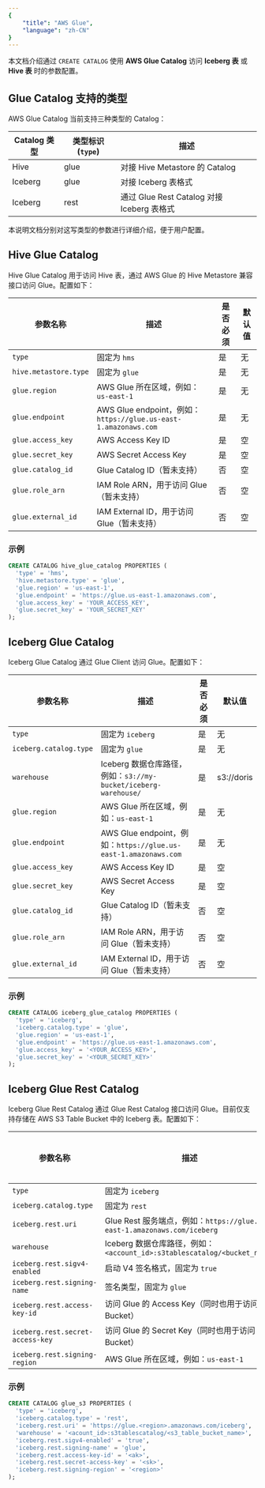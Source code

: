 ```yaml
---
{
    "title": "AWS Glue",
    "language": "zh-CN"
}
---
```


本文档介绍通过 `CREATE CATALOG` 使用 **AWS Glue Catalog** 访问 **Iceberg 表** 或 **Hive 表** 时的参数配置。

## Glue Catalog 支持的类型

AWS Glue Catalog 当前支持三种类型的 Catalog：

| Catalog 类型 | 类型标识 (`type`) | 描述                                        |
|-------------|------------------|---------------------------------------------|
| Hive        | glue             | 对接 Hive Metastore 的 Catalog             |
| Iceberg     | glue             | 对接 Iceberg 表格式                         |
| Iceberg     | rest             | 通过 Glue Rest Catalog 对接 Iceberg 表格式  |

本说明文档分别对这写类型的参数进行详细介绍，便于用户配置。

## Hive Glue Catalog

Hive Glue Catalog 用于访问 Hive 表，通过 AWS Glue 的 Hive Metastore 兼容接口访问 Glue。配置如下：

| 参数名称                   | 描述                                                      | 是否必须 | 默认值 |
|---------------------------|-----------------------------------------------------------|----------|--------|
| `type`                    | 固定为 `hms`                                              | 是       | 无     |
| `hive.metastore.type`     | 固定为 `glue`                                             | 是       | 无     |
| `glue.region`             | AWS Glue 所在区域，例如：`us-east-1`                      | 是       | 无     |
| `glue.endpoint`           | AWS Glue endpoint，例如：`https://glue.us-east-1.amazonaws.com` | 是       | 无     |
| `glue.access_key`         | AWS Access Key ID                                         | 是       | 空     |
| `glue.secret_key`         | AWS Secret Access Key                                     | 是       | 空     |
| `glue.catalog_id`         | Glue Catalog ID（暂未支持）                                | 否       | 空     |
| `glue.role_arn`           | IAM Role ARN，用于访问 Glue（暂未支持）                     | 否       | 空     |
| `glue.external_id`        | IAM External ID，用于访问 Glue（暂未支持）                  | 否       | 空     |

### 示例

```sql
CREATE CATALOG hive_glue_catalog PROPERTIES (
  'type' = 'hms',
  'hive.metastore.type' = 'glue',
  'glue.region' = 'us-east-1',
  'glue.endpoint' = 'https://glue.us-east-1.amazonaws.com',
  'glue.access_key' = 'YOUR_ACCESS_KEY',
  'glue.secret_key' = 'YOUR_SECRET_KEY'
);
```

## Iceberg Glue Catalog

Iceberg Glue Catalog 通过 Glue Client 访问 Glue。配置如下：

| 参数名称                 | 描述                                                         | 是否必须 | 默认值     |
|-------------------------|--------------------------------------------------------------|----------|------------|
| `type`                  | 固定为 `iceberg`                                             | 是       | 无         |
| `iceberg.catalog.type`  | 固定为 `glue`                                               | 是       | 无         |
| `warehouse`             | Iceberg 数据仓库路径，例如：`s3://my-bucket/iceberg-warehouse/` | 是       | s3://doris |
| `glue.region`           | AWS Glue 所在区域，例如：`us-east-1`                        | 是       | 无         |
| `glue.endpoint`         | AWS Glue endpoint，例如：`https://glue.us-east-1.amazonaws.com` | 是       | 无         |
| `glue.access_key`       | AWS Access Key ID                                           | 是       | 空         |
| `glue.secret_key`       | AWS Secret Access Key                                       | 是       | 空         |
| `glue.catalog_id`       | Glue Catalog ID（暂未支持）                                  | 否       | 空         |
| `glue.role_arn`         | IAM Role ARN，用于访问 Glue（暂未支持）                      | 否       | 空         |
| `glue.external_id`      | IAM External ID，用于访问 Glue（暂未支持）                   | 否       | 空         |

### 示例

```sql
CREATE CATALOG iceberg_glue_catalog PROPERTIES (
  'type' = 'iceberg',
  'iceberg.catalog.type' = 'glue',
  'glue.region' = 'us-east-1',
  'glue.endpoint' = 'https://glue.us-east-1.amazonaws.com',
  'glue.access_key' = '<YOUR_ACCESS_KEY>',
  'glue.secret_key' = '<YOUR_SECRET_KEY>'
);
```

## Iceberg Glue Rest Catalog

Iceberg Glue Rest Catalog 通过 Glue Rest Catalog 接口访问 Glue。目前仅支持存储在 AWS S3 Table Bucket 中的 Iceberg 表。配置如下：

| 参数名称                         | 描述                                                              | 是否必须 | 默认值 |
|----------------------------------|-------------------------------------------------------------------|----------|--------|
| `type`                           | 固定为 `iceberg`                                                  | 是       | 无     |
| `iceberg.catalog.type`           | 固定为 `rest`                                                     | 是       | 无     |
| `iceberg.rest.uri`               | Glue Rest 服务端点，例如：`https://glue.ap-east-1.amazonaws.com/iceberg` | 是       | 无     |
| `warehouse`                      | Iceberg 数据仓库路径，例如：`<account_id>:s3tablescatalog/<bucket_name>` | 是       | 无     |
| `iceberg.rest.sigv4-enabled`     | 启动 V4 签名格式，固定为 `true`                                    | 是       | 无     |
| `iceberg.rest.signing-name`      | 签名类型，固定为 `glue`                                           | 是       | 空     |
| `iceberg.rest.access-key-id`     | 访问 Glue 的 Access Key（同时也用于访问 S3 Bucket）                | 是       | 空     |
| `iceberg.rest.secret-access-key` | 访问 Glue 的 Secret Key（同时也用于访问 S3 Bucket）                | 是       | 空     |
| `iceberg.rest.signing-region`    | AWS Glue 所在区域，例如：`us-east-1`                              | 是       | 空     |

### 示例

```sql
CREATE CATALOG glue_s3 PROPERTIES (
  'type' = 'iceberg',
  'iceberg.catalog.type' = 'rest',
  'iceberg.rest.uri' = 'https://glue.<region>.amazonaws.com/iceberg',
  'warehouse' = '<acount_id>:s3tablescatalog/<s3_table_bucket_name>',
  'iceberg.rest.sigv4-enabled' = 'true',
  'iceberg.rest.signing-name' = 'glue',
  'iceberg.rest.access-key-id' = '<ak>',
  'iceberg.rest.secret-access-key' = '<sk>',
  'iceberg.rest.signing-region' = '<region>'
);
```
